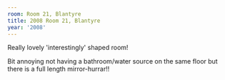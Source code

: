 ```yaml
---
room: Room 21, Blantyre
title: 2008 Room 21, Blantyre
year: '2008'
---
```


Really lovely 'interestingly' shaped room!

Bit annoying not having a bathroom/water source on the same floor but there is a full length mirror-hurrar!!